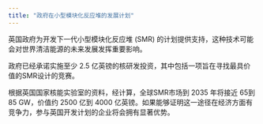 ```yaml
---
title: "政府在小型模块化反应堆的发展计划"
---
```


英国政府为开发下一代小型模块化反应堆 (SMR) 的计划提供支持，这种技术可能会对世界清洁能源的未来发展发挥重要影响。

政府已经承诺实施至少 2.5 亿英镑的核研发投资，其中包括一项旨在寻找最具价值的SMR设计的竞赛。

根据英国国家核能实验室的资料，经计算，全球SMR市场到 2035 年将接近 65到85 GW，价值约 2500 亿到 4000 亿英镑。如果能够证明这一途径在经济方面有竞争力，参与英国开发计划的企业将会拥有显著优势。


